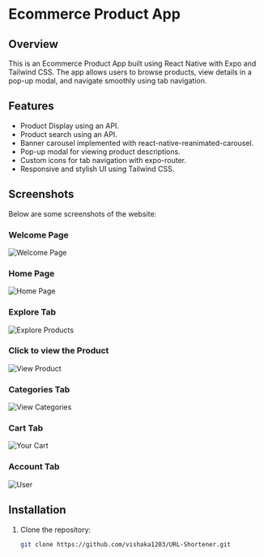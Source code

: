 # Ecommerce Product App

## Overview

This is an Ecommerce Product App built using React Native with Expo and Tailwind CSS. The app allows users to browse products, view details in a pop-up modal, and navigate smoothly using tab navigation.

## Features

- Product Display using an API.
- Product search using an API.
- Banner carousel implemented with react-native-reanimated-carousel.
- Pop-up modal for viewing product descriptions.
- Custom icons for tab navigation with expo-router.
- Responsive and stylish UI using Tailwind CSS.

## Screenshots

Below are some screenshots of the website:

### Welcome Page
![Welcome Page](docs/img-1.png)

### Home Page
![Home Page ](docs/img-2.png)

### Explore Tab
![Explore Products](./docs/img-7.png)

### Click to view the Product
![View Product](./docs/img-4.png)

### Categories Tab
![View Categories](./docs/img-5.png)

### Cart Tab
![Your Cart](./docs/img-6.png)

### Account Tab
![User](./docs/img-7.png)




## Installation

1. Clone the repository:
   ```bash
   git clone https://github.com/vishaka1203/URL-Shortener.git
